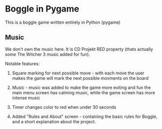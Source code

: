# Boggle in Pygame
This is a boggle game written entirely in Python (pygame)

## Music
We don't own the music here. It is CD Projekt RED property (thats actually some The Witcher 3 music added for fun).

Notable features:
1. Square marking for next possible move -
with each move the user makes the game will mark the next possible movments on the board

2. Music - music was added to make the game more exiting and fun
the main menu screen has calming music, while the game screen has more intense music

3. Timer changes color to red when under 30 seconds

4. Added "Rules and About" screen - containing the basic rules for Boggle, and a short explanation about the project.
